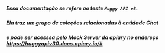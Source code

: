 ##### Essa documentação se refere ao teste `Huggy API v3`.
##### Ela traz um grupo de coleções relacionadas à entidade Chat
##### e pode ser acesssa pelo Mock Server da apiary no endereço https://huggyapiv30.docs.apiary.io/#
